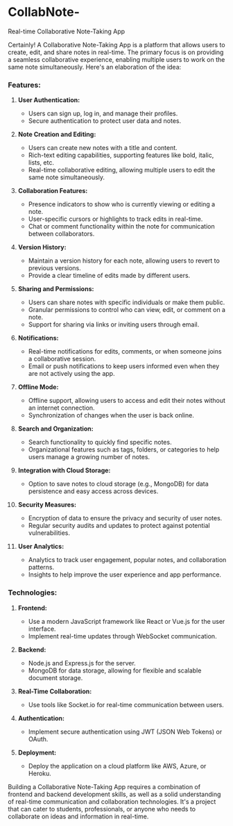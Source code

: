 # CollabNote-
Real-time Collaborative Note-Taking App



Certainly! A Collaborative Note-Taking App is a platform that allows users to create, edit, and share notes in real-time. The primary focus is on providing a seamless collaborative experience, enabling multiple users to work on the same note simultaneously. Here's an elaboration of the idea:

### Features:

1. **User Authentication:**
   - Users can sign up, log in, and manage their profiles.
   - Secure authentication to protect user data and notes.

2. **Note Creation and Editing:**
   - Users can create new notes with a title and content.
   - Rich-text editing capabilities, supporting features like bold, italic, lists, etc.
   - Real-time collaborative editing, allowing multiple users to edit the same note simultaneously.

3. **Collaboration Features:**
   - Presence indicators to show who is currently viewing or editing a note.
   - User-specific cursors or highlights to track edits in real-time.
   - Chat or comment functionality within the note for communication between collaborators.

4. **Version History:**
   - Maintain a version history for each note, allowing users to revert to previous versions.
   - Provide a clear timeline of edits made by different users.

5. **Sharing and Permissions:**
   - Users can share notes with specific individuals or make them public.
   - Granular permissions to control who can view, edit, or comment on a note.
   - Support for sharing via links or inviting users through email.

6. **Notifications:**
   - Real-time notifications for edits, comments, or when someone joins a collaborative session.
   - Email or push notifications to keep users informed even when they are not actively using the app.

7. **Offline Mode:**
   - Offline support, allowing users to access and edit their notes without an internet connection.
   - Synchronization of changes when the user is back online.

8. **Search and Organization:**
   - Search functionality to quickly find specific notes.
   - Organizational features such as tags, folders, or categories to help users manage a growing number of notes.

9. **Integration with Cloud Storage:**
   - Option to save notes to cloud storage (e.g., MongoDB) for data persistence and easy access across devices.

10. **Security Measures:**
    - Encryption of data to ensure the privacy and security of user notes.
    - Regular security audits and updates to protect against potential vulnerabilities.

11. **User Analytics:**
    - Analytics to track user engagement, popular notes, and collaboration patterns.
    - Insights to help improve the user experience and app performance.

### Technologies:

1. **Frontend:**
   - Use a modern JavaScript framework like React or Vue.js for the user interface.
   - Implement real-time updates through WebSocket communication.

2. **Backend:**
   - Node.js and Express.js for the server.
   - MongoDB for data storage, allowing for flexible and scalable document storage.

3. **Real-Time Collaboration:**
   - Use tools like Socket.io for real-time communication between users.

4. **Authentication:**
   - Implement secure authentication using JWT (JSON Web Tokens) or OAuth.

5. **Deployment:**
   - Deploy the application on a cloud platform like AWS, Azure, or Heroku.

Building a Collaborative Note-Taking App requires a combination of frontend and backend development skills, as well as a solid understanding of real-time communication and collaboration technologies. It's a project that can cater to students, professionals, or anyone who needs to collaborate on ideas and information in real-time.